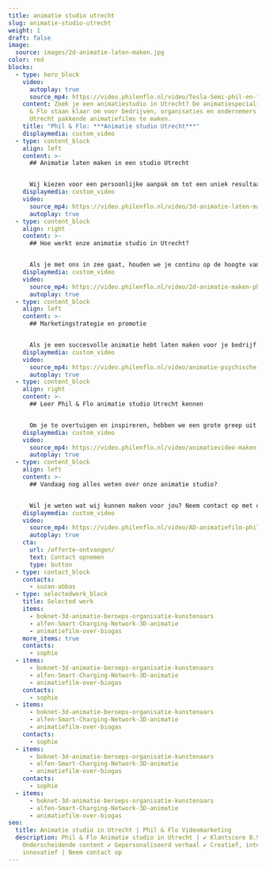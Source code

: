 ```yaml
---
title: animatie studio utrecht
slug: animatie-studio-utrecht
weight: 1
draft: false
image:
  source: images/2d-animatie-laten-maken.jpg
color: red
blocks:
  - type: hero_block
    video:
      autoplay: true
      source_mp4: https://video.philenflo.nl/video/Tesla-Semi-phil-en-flo.mp4
    content: Zoek je een animatiestudio in Utrecht? De animatiespecialisten van Phil
      & Flo staan klaar om voor bedrijven, organisaties en ondernemers in
      Utrecht pakkende animatiefilms te maken.
    title: "Phil & Flo: ***Animatie studio Utrecht***"
    displaymedia: custom_video
  - type: content_block
    align: left
    content: >-
      ## Animatie laten maken in een studio Utrecht


      Wij kiezen voor een persoonlijke aanpak om tot een uniek resultaat te komen. Onze specialisten kijken waar je doelgroep zich bevindt en waar deze interesse in heeft, vervolgens ontwikkelen we samen met jou het concept en daarna gaan we creatief en vakkundig aan de slag met het [maken van de animatie](https://www.philenflo.nl/oplossingen/animatie-laten-maken/). Met onze animatiestudio kies je voor echt maatwerk en geen dertien-in-een-dozijn. Lees hier meer over [2d animatie](https://www.philenflo.nl/2d-animatie/) en [3d animatie](https://www.philenflo.nl/3-d-animatie-laten-maken/).
    displaymedia: custom_video
    video:
      source_mp4: https://video.philenflo.nl/video/3d-animatie-laten-maken-phil-en-flo1.mp4
      autoplay: true
  - type: content_block
    align: right
    content: >-
      ## Hoe werkt onze animatie studio in Utrecht?


      Als je met ons in zee gaat, houden we je continu op de hoogte van de voortgang. We werken sowieso met een helder stappenplan. We bepalen het doel van de [animatiefilm](https://www.philenflo.nl/animatiefilm-laten-maken/), schrijven het script, en vertalen dat naar een aansprekende video. Maar daar houdt het niet op: we zijn namelijk ook expert op het gebied van [videomarketing](https://www.philenflo.nl/oplossingen/video-laten-maken/). Wij helpen je dus ook met het bepalen van een strategie om je animatie gericht in te zetten.
    displaymedia: custom_video
    video:
      source_mp4: https://video.philenflo.nl/video/2d-animatie-maken-phil-en-flo.mp4
      autoplay: true
  - type: content_block
    align: left
    content: >-
      ## Marketingstrategie en promotie


      Als je een succesvolle animatie hebt laten maken voor je bedrijf in Utrecht, wil je ook je relevante doelgroep bereiken. Hoe doe je dat? Met een goed uitgedachte marketingstrategie zorgen we ervoor dat je animatie aankomt bij je doelgroep in Utrecht en daarbuiten natuurlijk. Dat kan door goed geplaatste video-advertenties, een social media campagne en een succesvolle lancering van je video. Wij stemmen de promotie en marketing van je animatiefilm perfect af op de inhoud.
    displaymedia: custom_video
    video:
      source_mp4: https://video.philenflo.nl/video/animatie-psychische-zorg.mp4
      autoplay: true
  - type: content_block
    align: right
    content: >-
      ## Leer Phil & Flo animatie studio Utrecht kennen


      Om je te overtuigen en inspireren, hebben we een grote greep uit eerdere [cases](https://www.philenflo.nl/portfolio/) online. Zo zie je van tevoren wat onze animatie studio al in Utrecht heeft gedaan. Wij geloven ook in persoonlijk contact met onze klanten. Daarom gaan we graag vrijblijvend met je in gesprek. Zie jij dat ook zitten? Dan kun je meteen [contact](https://www.philenflo.nl/contact/) met ons opnemen, of langskomen op een van onze kantoren.
    displaymedia: custom_video
    video:
      source_mp4: https://video.philenflo.nl/video/animatievideo-maken-phil-en-flo.mp4
      autoplay: true
  - type: content_block
    align: left
    content: >-
      ## Vandaag nog alles weten over onze animatie studio?


      Wil je weten wat wij kunnen maken voor jou? Neem contact op met onze specialisten via het contactformulier of bel vrijblijvend naar 085 -273 8331
    displaymedia: custom_video
    video:
      source_mp4: https://video.philenflo.nl/video/AD-animatiefilm-phil-en-flo.mp4
      autoplay: true
    cta:
      url: /offerte-ontvangen/
      text: Contact opnemen
      type: button
  - type: contact_block
    contacts:
      - suzan-abbas
  - type: selectedwork_block
    title: Selected work
    items:
      - boknet-3d-animatie-beroeps-organisatie-kunstenaars
      - alfen-Smart-Charging-Network-3D-animatie
      - animatiefilm-over-biogas
    more_items: true
    contacts:
      - sophie
  - items:
      - boknet-3d-animatie-beroeps-organisatie-kunstenaars
      - alfen-Smart-Charging-Network-3D-animatie
      - animatiefilm-over-biogas
    contacts:
      - sophie
  - items:
      - boknet-3d-animatie-beroeps-organisatie-kunstenaars
      - alfen-Smart-Charging-Network-3D-animatie
      - animatiefilm-over-biogas
    contacts:
      - sophie
  - items:
      - boknet-3d-animatie-beroeps-organisatie-kunstenaars
      - alfen-Smart-Charging-Network-3D-animatie
      - animatiefilm-over-biogas
    contacts:
      - sophie
  - items:
      - boknet-3d-animatie-beroeps-organisatie-kunstenaars
      - alfen-Smart-Charging-Network-3D-animatie
      - animatiefilm-over-biogas
seo:
  title: Animatie studio in Utrecht | Phil & Flo Videomarketing
  description: Phil & Flo Animatie studio in Utrecht | ✔ Klantscore 8.9 ✔
    Onderscheidende content ✔ Gepersonaliseerd verhaal ✔ Creatief, interactief &
    innovatief | Neem contact op
---
```

